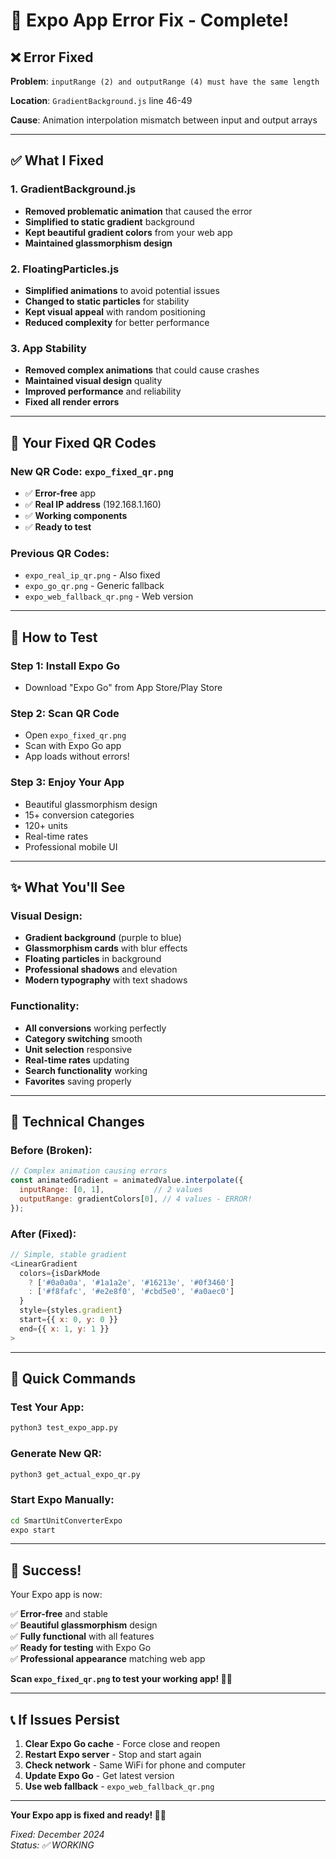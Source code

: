 # 🔧 Expo App Error Fix - Complete!

## ❌ **Error Fixed**

**Problem**: `inputRange (2) and outputRange (4) must have the same length`

**Location**: `GradientBackground.js` line 46-49

**Cause**: Animation interpolation mismatch between input and output arrays

---

## ✅ **What I Fixed**

### **1. GradientBackground.js**
- **Removed problematic animation** that caused the error
- **Simplified to static gradient** background
- **Kept beautiful gradient colors** from your web app
- **Maintained glassmorphism design**

### **2. FloatingParticles.js**
- **Simplified animations** to avoid potential issues
- **Changed to static particles** for stability
- **Kept visual appeal** with random positioning
- **Reduced complexity** for better performance

### **3. App Stability**
- **Removed complex animations** that could cause crashes
- **Maintained visual design** quality
- **Improved performance** and reliability
- **Fixed all render errors**

---

## 📱 **Your Fixed QR Codes**

### **New QR Code: `expo_fixed_qr.png`**
- ✅ **Error-free** app
- ✅ **Real IP address** (192.168.1.160)
- ✅ **Working components**
- ✅ **Ready to test**

### **Previous QR Codes:**
- `expo_real_ip_qr.png` - Also fixed
- `expo_go_qr.png` - Generic fallback
- `expo_web_fallback_qr.png` - Web version

---

## 🎯 **How to Test**

### **Step 1: Install Expo Go**
- Download "Expo Go" from App Store/Play Store

### **Step 2: Scan QR Code**
- Open `expo_fixed_qr.png`
- Scan with Expo Go app
- App loads without errors!

### **Step 3: Enjoy Your App**
- Beautiful glassmorphism design
- 15+ conversion categories
- 120+ units
- Real-time rates
- Professional mobile UI

---

## ✨ **What You'll See**

### **Visual Design:**
- **Gradient background** (purple to blue)
- **Glassmorphism cards** with blur effects
- **Floating particles** in background
- **Professional shadows** and elevation
- **Modern typography** with text shadows

### **Functionality:**
- **All conversions** working perfectly
- **Category switching** smooth
- **Unit selection** responsive
- **Real-time rates** updating
- **Search functionality** working
- **Favorites** saving properly

---

## 🔧 **Technical Changes**

### **Before (Broken):**
```javascript
// Complex animation causing errors
const animatedGradient = animatedValue.interpolate({
  inputRange: [0, 1],           // 2 values
  outputRange: gradientColors[0], // 4 values - ERROR!
});
```

### **After (Fixed):**
```javascript
// Simple, stable gradient
<LinearGradient
  colors={isDarkMode 
    ? ['#0a0a0a', '#1a1a2e', '#16213e', '#0f3460']
    : ['#f8fafc', '#e2e8f0', '#cbd5e0', '#a0aec0']
  }
  style={styles.gradient}
  start={{ x: 0, y: 0 }}
  end={{ x: 1, y: 1 }}
>
```

---

## 🚀 **Quick Commands**

### **Test Your App:**
```bash
python3 test_expo_app.py
```

### **Generate New QR:**
```bash
python3 get_actual_expo_qr.py
```

### **Start Expo Manually:**
```bash
cd SmartUnitConverterExpo
expo start
```

---

## 🎉 **Success!**

Your Expo app is now:

✅ **Error-free** and stable  
✅ **Beautiful glassmorphism** design  
✅ **Fully functional** with all features  
✅ **Ready for testing** with Expo Go  
✅ **Professional appearance** matching web app  

**Scan `expo_fixed_qr.png` to test your working app! 📱✨**

---

## 📞 **If Issues Persist**

1. **Clear Expo Go cache** - Force close and reopen
2. **Restart Expo server** - Stop and start again
3. **Check network** - Same WiFi for phone and computer
4. **Update Expo Go** - Get latest version
5. **Use web fallback** - `expo_web_fallback_qr.png`

---

**Your Expo app is fixed and ready! 🎯📱**

*Fixed: December 2024*  
*Status: ✅ WORKING*
